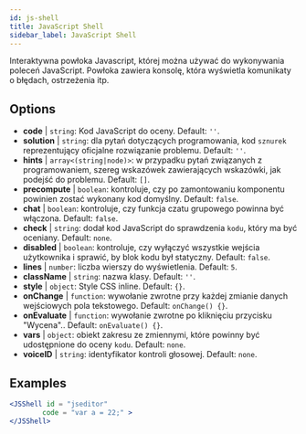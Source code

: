 ```yaml
---
id: js-shell
title: JavaScript Shell
sidebar_label: JavaScript Shell
---
```


Interaktywna powłoka Javascript, której można używać do wykonywania poleceń JavaScript. Powłoka zawiera konsolę, która wyświetla komunikaty o błędach, ostrzeżenia itp.

## Options

* __code__ | `string`: Kod JavaScript do oceny. Default: `''`.
* __solution__ | `string`: dla pytań dotyczących programowania, kod `sznurek` reprezentujący oficjalne rozwiązanie problemu. Default: `''`.
* __hints__ | `array<(string|node)>`: w przypadku pytań związanych z programowaniem, szereg wskazówek zawierających wskazówki, jak podejść do problemu. Default: `[]`.
* __precompute__ | `boolean`: kontroluje, czy po zamontowaniu komponentu powinien zostać wykonany kod domyślny. Default: `false`.
* __chat__ | `boolean`: kontroluje, czy funkcja czatu grupowego powinna być włączona. Default: `false`.
* __check__ | `string`: dodał kod JavaScript do sprawdzenia `kodu`, który ma być oceniany. Default: `none`.
* __disabled__ | `boolean`: kontroluje, czy wyłączyć wszystkie wejścia użytkownika i sprawić, by blok kodu był statyczny. Default: `false`.
* __lines__ | `number`: liczba wierszy do wyświetlenia. Default: `5`.
* __className__ | `string`: nazwa klasy. Default: `''`.
* __style__ | `object`: Style CSS inline. Default: `{}`.
* __onChange__ | `function`: wywołanie zwrotne przy każdej zmianie danych wejściowych pola tekstowego. Default: `onChange() {}`.
* __onEvaluate__ | `function`: wywołanie zwrotne po kliknięciu przycisku "Wycena".. Default: `onEvaluate() {}`.
* __vars__ | `object`: obiekt zakresu ze zmiennymi, które powinny być udostępnione do oceny `kodu`. Default: `none`.
* __voiceID__ | `string`: identyfikator kontroli głosowej. Default: `none`.


## Examples

```jsx live
<JSShell id = "jseditor" 
        code = "var a = 22;" >
</JSShell>
```

